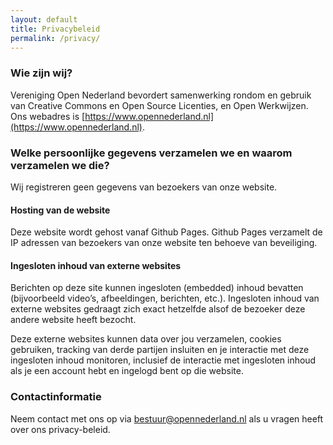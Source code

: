 ```yaml
---
layout: default
title: Privacybeleid
permalink: /privacy/
---
```

### Wie zijn wij?

Vereniging Open Nederland bevordert samenwerking rondom en gebruik van Creative Commons en Open Source Licenties, en Open Werkwijzen. Ons webadres is [https://www.opennederland.nl](https://www.opennederland.nl).

### Welke persoonlijke gegevens verzamelen we en waarom verzamelen we die?

Wij registreren geen gegevens van bezoekers van onze website.

#### Hosting van de website

Deze website wordt gehost vanaf Github Pages. Github Pages verzamelt de IP adressen van bezoekers van onze website ten behoeve van beveiliging.

#### Ingesloten inhoud van externe websites

Berichten op deze site kunnen ingesloten (embedded) inhoud bevatten (bijvoorbeeld video’s, afbeeldingen, berichten, etc.). Ingesloten inhoud van externe websites gedraagt zich exact hetzelfde alsof de bezoeker deze andere website heeft bezocht.

Deze externe websites kunnen data over jou verzamelen, cookies gebruiken, tracking van derde partijen insluiten en je interactie met deze ingesloten inhoud monitoren, inclusief de interactie met ingesloten inhoud als je een account hebt en ingelogd bent op die website.

### Contactinformatie

Neem contact met ons op via [bestuur@opennederland.nl](mailto:bestuur@opennederland.nl) als u vragen heeft over ons privacy-beleid.